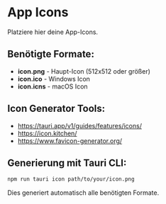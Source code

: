 # App Icons

Platziere hier deine App-Icons.

## Benötigte Formate:

- **icon.png** - Haupt-Icon (512x512 oder größer)
- **icon.ico** - Windows Icon
- **icon.icns** - macOS Icon

## Icon Generator Tools:

- https://tauri.app/v1/guides/features/icons/
- https://icon.kitchen/
- https://www.favicon-generator.org/

## Generierung mit Tauri CLI:

```bash
npm run tauri icon path/to/your/icon.png
```

Dies generiert automatisch alle benötigten Formate.
